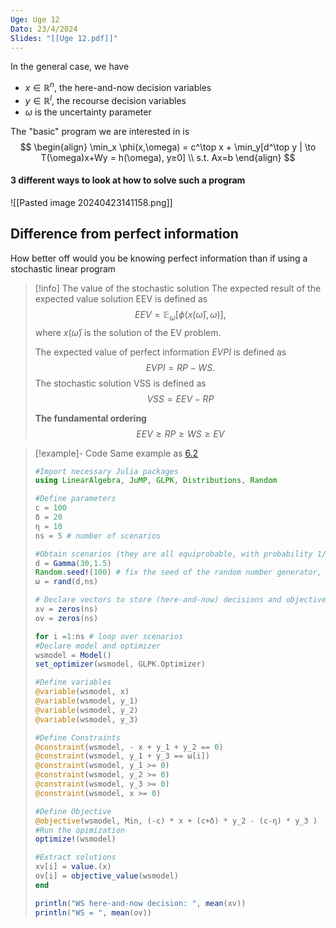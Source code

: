 ```yaml
---
Uge: Uge 12
Dato: 23/4/2024
Slides: "[[Uge 12.pdf]]"
---
```

In the general case, we have
+ $x\in \mathbb{R}^n$, the here-and-now decision variables
+ $y\in \mathbb{R}^l$, the recourse decision variables
+ $\omega$ is the uncertainty parameter

The "basic" program we are interested in is
$$
\begin{align}
\min_x \phi(x,\omega) = c^\top x + \min_y[d^\top y | \to T(\omega)x+Wy = h(\omega), y≥0] \\
s.t. Ax=b
\end{align}
$$
#### 3 different ways to look at how to solve such a program
![[Pasted image 20240423141158.png]]

## Difference from perfect information
How better off would you be knowing perfect information than if using a stochastic linear program

>[!info] The value of the stochastic solution
>The expected result of the expected value solution EEV is defined as
>$$
>EEV = \mathbb{E}_\omega[\phi(x(\bar{\omega}), \omega)],
>$$
>where $x(\bar{\omega})$ is the solution of the EV problem.
>
>The expected value of perfect information $EVPI$ is defined as
>$$
>EVPI = RP-WS.
>$$
>The stochastic solution VSS is defined as
>$$
>VSS = EEV - RP
>$$
>
>**The fundamental ordering**
>$$
>EEV ≥ RP ≥ WS ≥ EV
>$$

>[!example]- Code
>Same example as [6.2](obsidian://open?vault=Noter&file=Beslutninger%20under%20usikkerhed%2F6.2%20Stochastic%20Linear%20Optimization)
>
>```Julia
>#Import necessary Julia packages
>using LinearAlgebra, JuMP, GLPK, Distributions, Random
>
>#Define parameters
>c = 100
>δ = 20
>η = 10
>ns = 5 # number of scenarios
>
>#Obtain scenarios (they are all equiprobable, with probability 1/ns)
>d = Gamma(30,1.5)
>Random.seed!(100) # fix the seed of the random number generator, to be sure we get the same
>ω = rand(d,ns)
>
># Declare vectors to store (here-and-now) decisions and objective function values
>xv = zeros(ns)
>ov = zeros(ns)
>
>for i =1:ns # loop over scenarios
> #Declare model and optimizer
> wsmodel = Model()
> set_optimizer(wsmodel, GLPK.Optimizer)
>
> #Define variables
> @variable(wsmodel, x)
> @variable(wsmodel, y_1)
> @variable(wsmodel, y_2)
> @variable(wsmodel, y_3)
>
> #Define Constraints
> @constraint(wsmodel, - x + y_1 + y_2 == 0)
> @constraint(wsmodel, y_1 + y_3 == ω[i])
> @constraint(wsmodel, y_1 >= 0)
> @constraint(wsmodel, y_2 >= 0)
> @constraint(wsmodel, y_3 >= 0)
> @constraint(wsmodel, x >= 0)
>
> #Define Objective
> @objective(wsmodel, Min, (-c) * x + (c+δ) * y_2 - (c-η) * y_3 )
> #Run the opimization
> optimize!(wsmodel)
>
> #Extract solutions
> xv[i] = value.(x)
> ov[i] = objective_value(wsmodel)
>end
>
>println("WS here-and-now decision: ", mean(xv))
>println("WS = ", mean(ov))
>```

